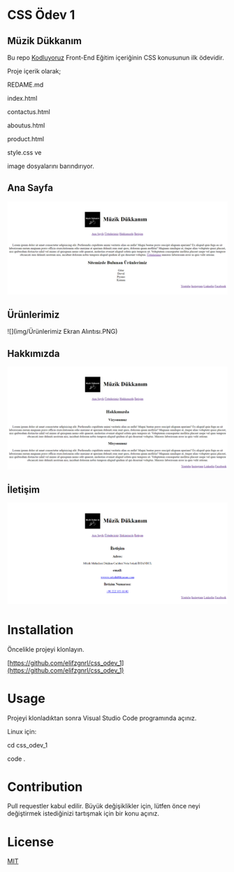 # CSS Ödev 1

## Müzik Dükkanım

Bu repo [Kodluyoruz](https://www.kodluyoruz.org/) Front-End Eğitim içeriğinin CSS konusunun ilk ödevidir. 

Proje içerik olarak;

REDAME.md

index.html 

contactus.html

aboutus.html

product.html

style.css ve

image dosyalarını barındırıyor.

## Ana Sayfa

![](img/anaSayfaEkranAlintisi.PNG)

## Ürünlerimiz

![](img/Ürünlerimiz Ekran Alıntısı.PNG)

## Hakkımızda

![](img/hakkimizdaEkranAlintisi.PNG)

## İletişim

![](img/iletisimEkranAlintisi.PNG)  

# Installation

Öncelikle projeyi klonlayın. 

[https://github.com/elifzgnrl/css_odev_1](https://github.com/elifzgnrl/css_odev_1)
  
# Usage
Projeyi klonladıktan sonra Visual Studio Code programında açınız.

Linux için:

cd css_odev_1

code .

# Contribution
Pull requestler kabul edilir. Büyük değişiklikler için, lütfen önce neyi değiştirmek istediğinizi tartışmak için bir konu açınız.

# License
[MIT](https://choosealicense.com/licenses/mit/)
